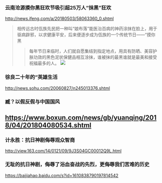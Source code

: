 ### 云南沧源摸你黑狂欢节吸引超25万人“抹黑”狂欢
http://news.ifeng.com/a/20180503/58063360_0.shtml
>相传远古时佤族先民把一种叫“娘布落”能医治百病的神药涂抹在脸上，用于驱病辟邪，以求健康平安，后来便逐步成为佤族的一个传统节日——“摸你黑
>>每年节日来临时，人们就自愿集结到指定地点，用具有防晒、美容护肤功效的黑色泥状保健品相互涂抹，谁被抹的最黑谁就是最美和接受祝福最多的人。
![](http://d.ifengimg.com/mw978_mh598/p3.ifengimg.com/cmpp/2018/05/03/10/cae38ed5-2769-4a09-8c2d-1672ceb86d5b_size217_w1024_h692.jpg)
### 徐良二十年的“英雄生活
http://news.sohu.com/20060827/n245013376.shtml
### 臧？以假反假与中国国风
https://www.boxun.com/news/gb/yuanqing/2018/04/201804080534.shtml
---
### 计永胜：抗日神剧侮辱观众智商
http://view.163.com/14/0121/09/9J3S04GC00012Q9L.html
### 无耻的抗日神剧，侮辱了浴血奋战的先烈，更侮辱我们苦难的历史
https://baijiahao.baidu.com/s?id=1610838790197814542